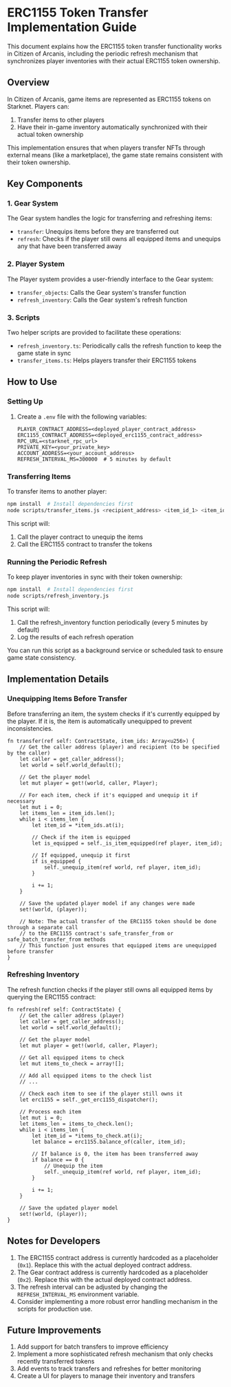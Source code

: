 # ERC1155 Token Transfer Implementation Guide

This document explains how the ERC1155 token transfer functionality works in Citizen of Arcanis, including the periodic refresh mechanism that synchronizes player inventories with their actual ERC1155 token ownership.

## Overview

In Citizen of Arcanis, game items are represented as ERC1155 tokens on Starknet. Players can:

1. Transfer items to other players
2. Have their in-game inventory automatically synchronized with their actual token ownership

This implementation ensures that when players transfer NFTs through external means (like a marketplace), the game state remains consistent with their token ownership.

## Key Components

### 1. Gear System

The Gear system handles the logic for transferring and refreshing items:

- `transfer`: Unequips items before they are transferred out
- `refresh`: Checks if the player still owns all equipped items and unequips any that have been transferred away

### 2. Player System

The Player system provides a user-friendly interface to the Gear system:

- `transfer_objects`: Calls the Gear system's transfer function
- `refresh_inventory`: Calls the Gear system's refresh function

### 3. Scripts

Two helper scripts are provided to facilitate these operations:

- `refresh_inventory.ts`: Periodically calls the refresh function to keep the game state in sync
- `transfer_items.ts`: Helps players transfer their ERC1155 tokens

## How to Use

### Setting Up

1. Create a `.env` file with the following variables:
   ```
   PLAYER_CONTRACT_ADDRESS=<deployed_player_contract_address>
   ERC1155_CONTRACT_ADDRESS=<deployed_erc1155_contract_address>
   RPC_URL=<starknet_rpc_url>
   PRIVATE_KEY=<your_private_key>
   ACCOUNT_ADDRESS=<your_account_address>
   REFRESH_INTERVAL_MS=300000  # 5 minutes by default
   ```

### Transferring Items

To transfer items to another player:

```bash
npm install  # Install dependencies first
node scripts/transfer_items.js <recipient_address> <item_id_1> <item_id_2> ...
```

This script will:
1. Call the player contract to unequip the items
2. Call the ERC1155 contract to transfer the tokens

### Running the Periodic Refresh

To keep player inventories in sync with their token ownership:

```bash
npm install  # Install dependencies first
node scripts/refresh_inventory.js
```

This script will:
1. Call the refresh_inventory function periodically (every 5 minutes by default)
2. Log the results of each refresh operation

You can run this script as a background service or scheduled task to ensure game state consistency.

## Implementation Details

### Unequipping Items Before Transfer

Before transferring an item, the system checks if it's currently equipped by the player. If it is, the item is automatically unequipped to prevent inconsistencies.

```cairo
fn transfer(ref self: ContractState, item_ids: Array<u256>) {
    // Get the caller address (player) and recipient (to be specified by the caller)
    let caller = get_caller_address();
    let world = self.world_default();
    
    // Get the player model
    let mut player = get!(world, caller, Player);
    
    // For each item, check if it's equipped and unequip it if necessary
    let mut i = 0;
    let items_len = item_ids.len();
    while i < items_len {
        let item_id = *item_ids.at(i);
        
        // Check if the item is equipped
        let is_equipped = self._is_item_equipped(ref player, item_id);
        
        // If equipped, unequip it first
        if is_equipped {
            self._unequip_item(ref world, ref player, item_id);
        }
        
        i += 1;
    }
    
    // Save the updated player model if any changes were made
    set!(world, (player));
    
    // Note: The actual transfer of the ERC1155 token should be done through a separate call
    // to the ERC1155 contract's safe_transfer_from or safe_batch_transfer_from methods
    // This function just ensures that equipped items are unequipped before transfer
}
```

### Refreshing Inventory

The refresh function checks if the player still owns all equipped items by querying the ERC1155 contract:

```cairo
fn refresh(ref self: ContractState) {
    // Get the caller address (player)
    let caller = get_caller_address();
    let world = self.world_default();
    
    // Get the player model
    let mut player = get!(world, caller, Player);
    
    // Get all equipped items to check
    let mut items_to_check = array![];
    
    // Add all equipped items to the check list
    // ...
    
    // Check each item to see if the player still owns it
    let erc1155 = self._get_erc1155_dispatcher();
    
    // Process each item
    let mut i = 0;
    let items_len = items_to_check.len();
    while i < items_len {
        let item_id = *items_to_check.at(i);
        let balance = erc1155.balance_of(caller, item_id);
        
        // If balance is 0, the item has been transferred away
        if balance == 0 {
            // Unequip the item
            self._unequip_item(ref world, ref player, item_id);
        }
        
        i += 1;
    }
    
    // Save the updated player model
    set!(world, (player));
}
```

## Notes for Developers

1. The ERC1155 contract address is currently hardcoded as a placeholder (`0x1`). Replace this with the actual deployed contract address.
2. The Gear contract address is currently hardcoded as a placeholder (`0x2`). Replace this with the actual deployed contract address.
3. The refresh interval can be adjusted by changing the `REFRESH_INTERVAL_MS` environment variable.
4. Consider implementing a more robust error handling mechanism in the scripts for production use.

## Future Improvements

1. Add support for batch transfers to improve efficiency
2. Implement a more sophisticated refresh mechanism that only checks recently transferred tokens
3. Add events to track transfers and refreshes for better monitoring
4. Create a UI for players to manage their inventory and transfers
